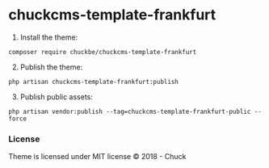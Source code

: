 # chuckcms-template-frankfurt

1. Install the theme:

``` composer require chuckbe/chuckcms-template-frankfurt ```

2. Publish the theme:

``` php artisan chuckcms-template-frankfurt:publish ```

3. Publish public assets:

``` php artisan vendor:publish --tag=chuckcms-template-frankfurt-public --force ``` 

### License 

Theme is licensed under MIT license © 2018 - Chuck